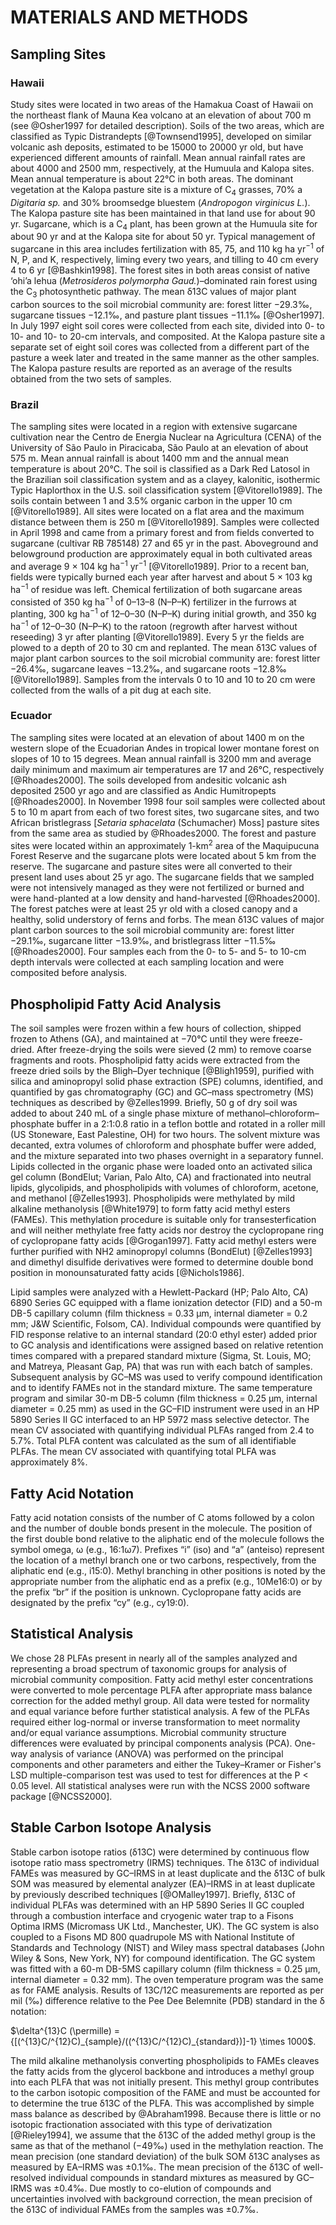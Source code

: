 # MATERIALS AND METHODS

## Sampling Sites

### Hawaii

Study sites were located in two areas of the Hamakua Coast of Hawaii on the northeast flank of Mauna Kea volcano at an elevation of about 700 m (see @Osher1997 for detailed description).
Soils of the two areas, which are classified as Typic Distrandepts [@Townsend1995], developed on similar volcanic ash deposits, estimated to be 15000 to 20000 yr old, but have experienced different amounts of rainfall.
Mean annual rainfall rates are about 4000 and 2500 mm, respectively, at the Humuula and Kalopa sites.
Mean annual temperature is about 22°C in both areas.
The dominant vegetation at the Kalopa pasture site is a mixture of C<sub>4</sub> grasses, 70% a *Digitaria sp.* and 30% broomsedge bluestem (*Andropogon virginicus L.*).
The Kalopa pasture site has been maintained in that land use for about 90 yr.
Sugarcane, which is a C<sub>4</sub> plant, has been grown at the Humuula site for about 90 yr and at the Kalopa site for about 50 yr.
Typical management of sugarcane in this area includes fertilization with 85, 75, and 110 kg ha yr<sup>−1</sup> of N, P, and K, respectively, liming every two years, and tilling to 40 cm every 4 to 6 yr [@Bashkin1998].
The forest sites in both areas consist of native ‘ohi’a lehua (*Metrosideros polymorpha Gaud.*)–dominated rain forest using the C<sub>3</sub> photosynthetic pathway.
The mean δ13C values of major plant carbon sources to the soil microbial community are: forest litter −29.3‰, sugarcane tissues −12.1‰, and pasture plant tissues −11.1‰ [@Osher1997].
In July 1997 eight soil cores were collected from each site, divided into 0- to 10- and 10- to 20-cm intervals, and composited.
At the Kalopa pasture site a separate set of eight soil cores was collected from a different part of the pasture a week later and treated in the same manner as the other samples.
The Kalopa pasture results are reported as an average of the results obtained from the two sets of samples.

### Brazil

The sampling sites were located in a region with extensive sugarcane cultivation near the Centro de Energia Nuclear na Agricultura (CENA) of the University of São Paulo in Piracicaba, São Paulo at an elevation of about 575 m.
Mean annual rainfall is about 1400 mm and the annual mean temperature is about 20°C.
The soil is classified as a Dark Red Latosol in the Brazilian soil classification system and as a clayey, kalonitic, isothermic Typic Haplorthox in the U.S. soil classification system [@Vitorello1989].
The soils contain between 1 and 3.5% organic carbon in the upper 10 cm [@Vitorello1989].
All sites were located on a flat area and the maximum distance between them is 250 m [@Vitorello1989].
Samples were collected in April 1998 and came from a primary forest and from fields converted to sugarcane (cultivar RB 785148) 27 and 65 yr in the past.
Aboveground and belowground production are approximately equal in both cultivated areas and average 9 × 104 kg ha<sup>−1</sup> yr<sup>−1</sup> [@Vitorello1989].
Prior to a recent ban, fields were typically burned each year after harvest and about 5 × 103 kg ha<sup>−1</sup> of residue was left.
Chemical fertilization of both sugarcane areas consisted of 350 kg ha<sup>−1</sup> of 0–13–8 (N–P–K) fertilizer in the furrows at planting, 300 kg ha<sup>−1</sup> of 12–0–30 (N–P–K) during initial growth, and 350 kg ha<sup>−1</sup> of 12–0–30 (N–P–K) to the ratoon (regrowth after harvest without reseeding) 3 yr after planting [@Vitorello1989].
Every 5 yr the fields are plowed to a depth of 20 to 30 cm and replanted.
The mean δ13C values of major plant carbon sources to the soil microbial community are: forest litter −26.4‰, sugarcane leaves −13.2‰, and sugarcane roots −12.8‰ [@Vitorello1989].
Samples from the intervals 0 to 10 and 10 to 20 cm were collected from the walls of a pit dug at each site.

### Ecuador

The sampling sites were located at an elevation of about 1400 m on the western slope of the Ecuadorian Andes in tropical lower montane forest on slopes of 10 to 15 degrees.
Mean annual rainfall is 3200 mm and average daily minimum and maximum air temperatures are 17 and 26°C, respectively [@Rhoades2000].
The soils developed from andesitic volcanic ash deposited 2500 yr ago and are classified as Andic Humitropepts [@Rhoades2000].
In November 1998 four soil samples were collected about 5 to 10 m apart from each of two forest sites, two sugarcane sites, and two African bristlegrass [*Setaria sphacelata* (Schumacher) Moss] pasture sites from the same area as studied by @Rhoades2000.
The forest and pasture sites were located within an approximately 1-km<sup>2</sup> area of the Maquipucuna Forest Reserve and the sugarcane plots were located about 5 km from the reserve.
The sugarcane and pasture sites were all converted to their present land uses about 25 yr ago.
The sugarcane fields that we sampled were not intensively managed as they were not fertilized or burned and were hand-planted at a low density and hand-harvested [@Rhoades2000].
The forest patches were at least 25 yr old with a closed canopy and a healthy, solid understory of ferns and forbs.
The mean δ13C values of major plant carbon sources to the soil microbial community are: forest litter −29.1‰, sugarcane litter −13.9‰, and bristlegrass litter −11.5‰ [@Rhoades2000].
Four samples each from the 0- to 5- and 5- to 10-cm depth intervals were collected at each sampling location and were composited before analysis.

## Phospholipid Fatty Acid Analysis

The soil samples were frozen within a few hours of collection, shipped frozen to Athens (GA), and maintained at −70°C until they were freeze-dried.
After freeze-drying the soils were sieved (2 mm) to remove coarse fragments and roots.
Phospholipid fatty acids were extracted from the freeze dried soils by the Bligh–Dyer technique [@Bligh1959], purified with silica and aminopropyl solid phase extraction (SPE) columns, identified, and quantified by gas chromatography (GC) and GC–mass spectrometry (MS) techniques as described by @Zelles1999. 
Briefly, 50 g of dry soil was added to about 240 mL of a single phase mixture of methanol–chloroform–phosphate buffer in a 2:1:0.8 ratio in a teflon bottle and rotated in a roller mill (US Stoneware, East Palestine, OH) for two hours.
The solvent mixture was decanted, extra volumes of chloroform and phosphate buffer were added, and the mixture separated into two phases overnight in a separatory funnel.
Lipids collected in the organic phase were loaded onto an activated silica gel column (BondElut; Varian, Palo Alto, CA) and fractionated into neutral lipids, glycolipids, and phospholipids with volumes of chloroform, acetone, and methanol [@Zelles1993].
Phospholipids were methylated by mild alkaline methanolysis [@White1979] to form fatty acid methyl esters (FAMEs).
This methylation procedure is suitable only for transesterfication and will neither methylate free fatty acids nor destroy the cyclopropane ring of cyclopropane fatty acids [@Grogan1997].
Fatty acid methyl esters were further purified with NH2 aminopropyl columns (BondElut) [@Zelles1993] and dimethyl disulfide derivatives were formed to determine double bond position in monounsaturated fatty acids [@Nichols1986].

Lipid samples were analyzed with a Hewlett-Packard (HP; Palo Alto, CA) 6890 Series GC equipped with a flame ionization detector (FID) and a 50-m DB-5 capillary column (film thickness = 0.33 μm, internal diameter = 0.2 mm; J&W Scientific, Folsom, CA).
Individual compounds were quantified by FID response relative to an internal standard (20:0 ethyl ester) added prior to GC analysis and identifications were assigned based on relative retention times compared with a prepared standard mixture (Sigma, St. Louis, MO; and Matreya, Pleasant Gap, PA) that was run with each batch of samples.
Subsequent analysis by GC–MS was used to verify compound identification and to identify FAMEs not in the standard mixture.
The same temperature program and similar 30-m DB-5 column (film thickness = 0.25 μm, internal diameter = 0.25 mm) as used in the GC–FID instrument were used in an HP 5890 Series II GC interfaced to an HP 5972 mass selective detector.
The mean CV associated with quantifying individual PLFAs ranged from 2.4 to 5.7%.
Total PLFA content was calculated as the sum of all identifiable PLFAs.
The mean CV associated with quantifying total PLFA was approximately 8%.

## Fatty Acid Notation

Fatty acid notation consists of the number of C atoms followed by a colon and the number of double bonds present in the molecule.
The position of the first double bond relative to the aliphatic end of the molecule follows the symbol omega, ω (e.g., 16:1ω7).
Prefixes “i” (iso) and “a” (anteiso) represent the location of a methyl branch one or two carbons, respectively, from the aliphatic end (e.g., i15:0).
Methyl branching in other positions is noted by the appropriate number from the aliphatic end as a prefix (e.g., 10Me16:0) or by the prefix “br” if the position is unknown.
Cyclopropane fatty acids are designated by the prefix “cy” (e.g., cy19:0).

## Statistical Analysis

We chose 28 PLFAs present in nearly all of the samples analyzed and representing a broad spectrum of taxonomic groups for analysis of microbial community composition.
Fatty acid methyl ester concentrations were converted to mole percentage PLFA after appropriate mass balance correction for the added methyl group.
All data were tested for normality and equal variance before further statistical analysis.
A few of the PLFAs required either log-normal or inverse transformation to meet normality and/or equal variance assumptions.
Microbial community structure differences were evaluated by principal components analysis (PCA).
One-way analysis of variance (ANOVA) was performed on the principal components and other parameters and either the Tukey–Kramer or Fisher's LSD multiple-comparison test was used to test for differences at the P \< 0.05 level.
All statistical analyses were run with the NCSS 2000 software package [@NCSS2000].

## Stable Carbon Isotope Analysis

Stable carbon isotope ratios (δ13C) were determined by continuous flow isotope ratio mass spectrometry (IRMS) techniques.
The δ13C of individual FAMEs was measured by GC–IRMS in at least duplicate and the δ13C of bulk SOM was measured by elemental analyzer (EA)–IRMS in at least duplicate by previously described techniques [@OMalley1997].
Briefly, δ13C of individual PLFAs was determined with an HP 5890 Series II GC coupled through a combustion interface and cryogenic water trap to a Fisons Optima IRMS (Micromass UK Ltd., Manchester, UK).
The GC system is also coupled to a Fisons MD 800 quadrupole MS with National Institute of Standards and Technology (NIST) and Wiley mass spectral databases (John Wiley & Sons, New York, NY) for compound identification.
The GC system was fitted with a 60-m DB-5MS capillary column (film thickness = 0.25 μm, internal diameter = 0.32 mm).
The oven temperature program was the same as for FAME analysis.
Results of 13C/12C measurements are reported as per mil (‰) difference relative to the Pee Dee Belemnite (PDB) standard in the δ notation:

$\delta^{13}C (\permille) = {[(^{13}C/^{12}C)_{sample}/((^{13}C/^{12}C)_{standard})]-1} \times 1000$.

The mild alkaline methanolysis converting phospholipids to FAMEs cleaves the fatty acids from the glycerol backbone and introduces a methyl group into each PLFA that was not initially present.
This methyl group contributes to the carbon isotopic composition of the FAME and must be accounted for to determine the true δ13C of the PLFA.
This was accomplished by simple mass balance as described by @Abraham1998.
Because there is little or no isotopic fractionation associated with this type of derivatization [@Rieley1994], we assume that the δ13C of the added methyl group is the same as that of the methanol (−49‰) used in the methylation reaction.
The mean precision (one standard deviation) of the bulk SOM δ13C analyses as measured by EA–IRMS was ±0.1‰.
The mean precision of the δ13C of well-resolved individual compounds in standard mixtures as measured by GC–IRMS was ±0.4‰.
Due mostly to co-elution of compounds and uncertainties involved with background correction, the mean precision of the δ13C of individual FAMEs from the samples was ±0.7‰.
